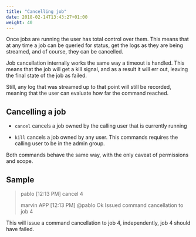 ```yaml
---
title: "Cancelling job"
date: 2018-02-14T13:43:27+01:00
weight: 40
---
```


Once jobs are running the user has total control over them. This means that at
any time a job can be queried for status, get the logs as they are being
streamed, and of course, they can be cancelled.

Job cancellation internally works the same way a timeout is handled. This means
that the job will get a kill signal, and as a result it will err out, leaving
the final state of the job as failed.

Still, any log that was streamed up to that point will still be recorded,
meaning that the user can evaluate how far the command reached.

## Cancelling a job

* `cancel` cancels a job owned by the calling user that is currently running

* `kill` cancels a job owned by any user. This commands requires the calling user to be in the admin group.

Both commands behave the same way, with the only caveat of permissions and
scope.

## Sample

> pablo [12:13 PM]
> cancel 4
>
> marvin APP [12:13 PM]
> @pablo Ok
> Issued command cancellation to job 4

This will issue a command cancellation to job 4, independently, job 4 should have failed.
